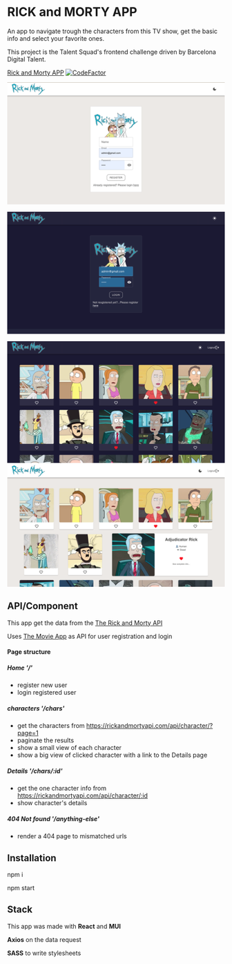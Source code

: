 # RICK and MORTY APP

An app to navigate trough the characters from this TV show, get the basic info and select your favorite ones.

This project is the Talent Squad's frontend challenge driven by Barcelona Digital Talent.

[Rick and Morty APP](https://vivitt.github.io/rick_morty_app/)
[![CodeFactor](https://www.codefactor.io/repository/github/vivitt/rick_morty_app/badge/master)](https://www.codefactor.io/repository/github/vivitt/rick_morty_app/overview/master)

![Home Page](public/Screenshot-01.png?raw=true?width=200px "Homepage register light mode")

![Home Page](public/Screenshot-02.png?raw=true?width=200px "Homepage login dark mode")

![Characters Page](public/Screenshot-03.png?raw=true "Characters page dark mode")
![Characters Page](public/Screenshot-04.png?raw=true "Characters page with open view details light mode")

## API/Component

This app get the data from the [The Rick and Morty API](https://rickandmortyapi.com/)

Uses [The Movie App](https://github.com/vivitt/Movie_APP) as API for user registration and login

#### Page structure

##### Home '/'

- register new user
- login registered user

##### characters '/chars'

- get the characters from https://rickandmortyapi.com/api/character/?page=1
- paginate the results
- show a small view of each character
- show a big view of clicked character with a link to the Details page

##### Details '/chars/:id'

- get the one character info from https://rickandmortyapi.com/api/character/:id
- show character's details

##### 404 Not found '/anything-else'

- render a 404 page to mismatched urls

## Installation

npm i

npm start

## Stack

This app was made with **React** and **MUI**

**Axios** on the data request

**SASS** to write stylesheets

